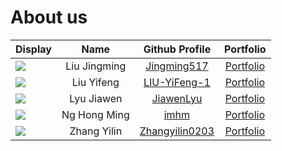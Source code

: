 # About us

Display | Name | Github Profile | Portfolio 
--------|:----:|:--------------:|:---------:
![](https://via.placeholder.com/100.png?text=Photo) | Liu Jingming | [Jingming517](https://github.com/Jingming517/) | [Portfolio](team/jingming517.md)
![](https://via.placeholder.com/100.png?text=Photo) | Liu Yifeng | [LIU-YiFeng-1](https://github.com/LIU-YiFeng-1/) | [Portfolio](docs/team/johndoe.md)
![](https://via.placeholder.com/100.png?text=Photo) | Lyu Jiawen | [JiawenLyu](https://github.com/JiawenLyu/) | [Portfolio](team/jiawenlyu.md)
![](https://via.placeholder.com/100.png?text=Photo) | Ng Hong Ming | [imhm](https://github.com/imhm/) | [Portfolio](docs/team/johndoe.md)
![](https://via.placeholder.com/100.png?text=Photo) | Zhang Yilin | [Zhangyilin0203](https://github.com/Zhangyilin0203/) | [Portfolio](team/zhangyl.md)
